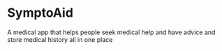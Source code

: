# SymptoAid
A medical app that helps people seek medical help and have advice and store medical history all in one place 

